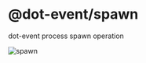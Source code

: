 # @dot-event/spawn

dot-event process spawn operation

![spawn](https://cdn.dribbble.com/users/110372/screenshots/3935394/earth-birth.gif)
